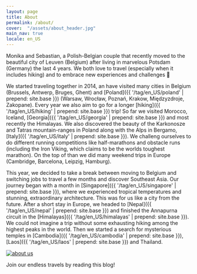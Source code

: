 ```yaml
---
layout: page
title: About
permalink: /about/
cover:  "/assets/about_header.jpg"
main_nav: true
locale: en_US
---
```



Monika and Sebastian, a Polish-Belgian couple that recently moved to the beautiful city of Leuven 
(Belgium) after living in marvelous Potsdam (Germany) the last 4 years. We both love to travel 
(especially when it includes hiking) and to embrace new experiences and challenges 🙂

We started traveling together in 2014, an have visited many cities in Belgium 
(Brussels, Antwerp, Bruges, Ghent) and [Poland]({{ '/tag/en_US/poland' | prepend: site.base }}) (Warsaw, Wrocław, Poznań, Krakow, Międzyzdroje, 
Zakopane). Every year we also aim to go for a longer [hiking]({{ '/tag/en_US/hiking' | prepend: site.base }}) trip! So far we visited Morocco, 
Iceland, [Georgia]({{ '/tag/en_US/georgia' | prepend: site.base }}) and most recently the Himalayas. We also discovered the beauty of the Karkonosze 
and Tatras mountain-ranges in Poland along with the Alps in Bergamo, [Italy]({{ '/tag/en_US/italy' | prepend: site.base }}). We challeng ourselves 
to do different running competitions like half-marathons and obstacle runs (including the Iron 
Viking, which claims to be the worlds toughest marathon). On the top of than we did many weekend 
trips in Europe (Cambridge, Barcelona, Leipzig, Hamburg).

This year, we decided to take a break between moving to Belgium and switching jobs to travel a few months and
discover Southeast Asia. Our journey began with a month in [Singapore]({{ '/tag/en_US/singapore' | prepend: site.base }}), where we experienced 
tropical temperatures and stunning, extraordinary architecture. This was for us like a city from 
the future. After a short stay in Europe, we headed to [Nepal]({{ '/tag/en_US/nepal' | prepend: site.base }}) and finished the Annapurna circuit 
in the [Himalayas]({{ '/tag/en_US/himalayas' | prepend: site.base }}). We could not imagine a trip without some exhausting hiking among the highest 
peaks in the world. Then we started a search for mysterious temples in [Cambodia]({{ '/tag/en_US/cambodia' | prepend: site.base }}), 
[Laos]({{ '/tag/en_US/laos' | prepend: site.base }}) and Thailand.

<a href="{{ site.baseurl }}/assets/about.jpg" data-lightbox="about" data-title="About us"><img src="{{ site.baseurl }}/assets/about.jpg" title="about us" class="profile" /></a>

Join our endless travels by reading this blog!

